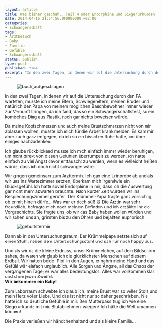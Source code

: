 ```yaml
---
layout: article
title: Was bisher geschah...Teil 4 oder Endorphine und Siegerurkunden
date: 2014-04-16 21:34:56.000000000 +02:00
categories:
- Schwangerschaft
tags:
- Arztbesuch
- Baby
- Familie
- Gefühle
- Schwangerschaft
status: publish
type: post
published: true
excerpt: "In den zwei Tagen, in denen wir auf die Untersuchung durch den FA warteten, musste ich meine Eltern, Schwiegereltern, meinen Bruder und natürlich den Papa von meinem möglichen Bauchbewohner immer wieder zur Vernunft bringen, da ich fand, das so ein Schwangerschaftstest, so ein komisches Ding aus Plastik, noch gar nichts beweisen würde."
---
```

<figure>
	<img src="{{ site.url }}/images/buch_aufgeschlagen.jpg" alt="buch_aufgeschlagen" />
</figure>

In den zwei Tagen, in denen wir auf die Untersuchung durch den FA warteten, musste ich meine Eltern, Schwiegereltern, meinen Bruder und natürlich den Papa von meinem möglichen Bauchbewohner immer wieder zur Vernunft bringen, da ich fand, das so ein Schwangerschaftstest, so ein komisches Ding aus Plastik, noch gar nichts beweisen würde.

Da meine Kopfschmerzen und auch meine Brustschmerzen nicht von mir ablassen wollten, musste ich mich für die Arbeit krank melden. Es kam mir aber auch ganz entgegen, da ich so ein bisschen Ruhe hatte, um über einiges nachzudenken.

Ich glaube rückblickend musste ich mich einfach immer wieder beruhigen, um nicht direkt von diesen Gefühlen überrumpelt zu werden. Ich hatte einfach zu viel Angst davor enttäuscht zu werden, wenn es vielleicht heißen würde, dass ich doch nicht schwanger wäre.

Wir gingen gemeinsam zum Arzttermin. Ich gab eine Urinprobe ab und als wir uns ins Wartezimmer setzten, überkam mich irgendwie ein Glücksgefühl. Ich hatte soviel Endorphine in mir, dass ich die Auswertung gar nicht mehr abwarten brauchte.
Nach kurzer Zeit würden wir ins Besprechungszimmer gerufen. Der Krümmel-Papa fragte ganz vorsichtig, ob er mit hinein dürfe... Was war er doch süß :smile:
Die Ärztin war sehr freundlich, befragte mich nach meinem Befinden und ich erzählte ihr die Vorgeschichte. Sie fragte uns, ob wir das Baby haben wollen würden und wir sahen uns an, grinsten bis zu den Ohren und bejahten euphorisch.

<figure>
	<img src="{{ site.url }}/images/due-216869_150.jpg" alt="geburtstermin" />
</figure>

Dann ab in den Untersuchungsraum. Der Krümmelpapa setzte sich auf einen Stuhl, neben dem Untersuchungsstuhl und sah nur noch happy aus.

Und als wir da die kleine Erdnuss, unser Krümmelchen, auf dem Bildschirm sahen, da waren wir glaub ich die glücklichsten Menschen auf diesem Erdball. Wir hatten beide 'Pipi' in den Augen, er nahm meine Hand und das Gefühl wär einfach unglaublich. Alle Sorgen und Ängste, all das Chaos der vergangenen Tage; es war alles bedeutungslos. Alles war vollkommen klar und ohne jeden Zweifel:  
**Wir bekommen ein Baby!**

Zum Laborraum schwebte ich glaub ich, meine Brust war so voller Stolz und mein Herz voller Liebe. Und das ist nicht nur so daher geschrieben. Nie hatte ich so deutliche Gefühle in mir. Den Mutterpass trug ich wie eine Siegerurkunde mit mir. Blutabnehmen, wiegen? Ich hätte die Welt umarmen können!

Die Praxis verließen wir händchenhaltend und als kleine Familie...

